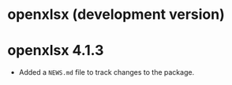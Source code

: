 # openxlsx (development version)

# openxlsx 4.1.3

* Added a `NEWS.md` file to track changes to the package.
